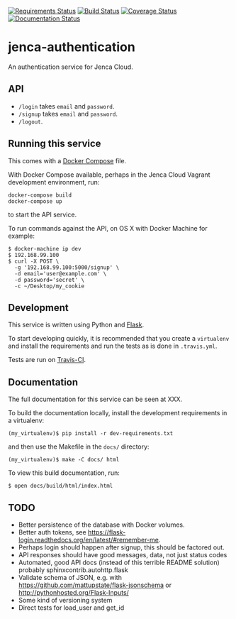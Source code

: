 [![Requirements Status](https://requires.io/github/jenca-cloud/jenca-authentication/requirements.svg?branch=master)](https://requires.io/github/jenca-cloud/jenca-authentication/requirements/?branch=master) [![Build Status](https://travis-ci.org/jenca-cloud/jenca-authentication.svg?branch=master)](https://travis-ci.org/jenca-cloud/jenca-authentication) [![Coverage Status](https://coveralls.io/repos/jenca-cloud/jenca-authentication/badge.svg?branch=master&service=github)](https://coveralls.io/github/jenca-cloud/jenca-authentication?branch=master) [![Documentation Status](https://readthedocs.org/projects/jenca-authentication/badge/?version=latest)](http://jenca-authentication.readthedocs.org/en/latest/?badge=latest)

# jenca-authentication

An authentication service for Jenca Cloud.

## API

* `/login` takes `email` and `password`.
* `/signup` takes `email` and `password`.
* `/logout`.


## Running this service

This comes with a [Docker Compose](https://docs.docker.com/compose/) file. 

With Docker Compose available, perhaps in the Jenca Cloud Vagrant development environment, run:

```
docker-compose build
docker-compose up
```

to start the API service.

To run commands against the API, on OS X with Docker Machine for example:

```
$ docker-machine ip dev
$ 192.168.99.100
$ curl -X POST \
  -g '192.168.99.100:5000/signup' \
  -d email='user@example.com' \
  -d password='secret' \
  -c ~/Desktop/my_cookie
```

## Development

This service is written using Python and [Flask](http://flask.pocoo.org).

To start developing quickly, it is recommended that you create a `virtualenv` and install the requirements and run the tests as is done in `.travis.yml`.

Tests are run on [Travis-CI](https://travis-ci.org/jenca-cloud/jenca-authentication).


## Documentation

The full documentation for this service can be seen at XXX.

To build the documentation locally, install the development requirements in a virtualenv:

```
(my_virtualenv)$ pip install -r dev-requirements.txt
```

and then use the Makefile in the `docs/` directory:

```
(my_virtualenv)$ make -C docs/ html
```

To view this build documentation, run:

```
$ open docs/build/html/index.html
```

## TODO

* Better persistence of the database with Docker volumes.
* Better auth tokens, see https://flask-login.readthedocs.org/en/latest/#remember-me.
* Perhaps login should happen after signup, this should be factored out.
* API responses should have good messages, data, not just status codes
* Automated, good API docs (instead of this terrible README solution) probably sphinxcontrib.autohttp.flask
* Validate schema of JSON, e.g. with https://github.com/mattupstate/flask-jsonschema or http://pythonhosted.org/Flask-Inputs/
* Some kind of versioning system
* Direct tests for load_user and get_id
